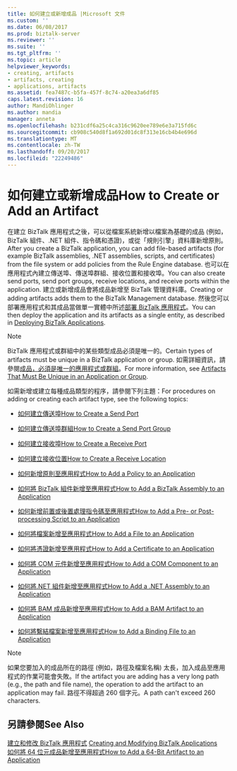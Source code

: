 ```yaml
---
title: 如何建立或新增成品 |Microsoft 文件
ms.custom: ''
ms.date: 06/08/2017
ms.prod: biztalk-server
ms.reviewer: ''
ms.suite: ''
ms.tgt_pltfrm: ''
ms.topic: article
helpviewer_keywords:
- creating, artifacts
- artifacts, creating
- applications, artifacts
ms.assetid: fea7487c-b5fa-457f-8c74-a20ea3a6df85
caps.latest.revision: 16
author: MandiOhlinger
ms.author: mandia
manager: anneta
ms.openlocfilehash: b231cdf6a25c4ca316c9620ee789e6e3a715fd6c
ms.sourcegitcommit: cb908c540d8f1a692d01dc8f313e16cb4b4e696d
ms.translationtype: MT
ms.contentlocale: zh-TW
ms.lasthandoff: 09/20/2017
ms.locfileid: "22249486"
---
```

# <a name="how-to-create-or-add-an-artifact"></a><span data-ttu-id="57aa5-102">如何建立或新增成品</span><span class="sxs-lookup"><span data-stu-id="57aa5-102">How to Create or Add an Artifact</span></span>
<span data-ttu-id="57aa5-103">在建立 BizTalk 應用程式之後，可以從檔案系統新增以檔案為基礎的成品 (例如，BizTalk 組件、.NET 組件、指令碼和憑證)，或從「規則引擎」資料庫新增原則。</span><span class="sxs-lookup"><span data-stu-id="57aa5-103">After you create a BizTalk application, you can add file-based artifacts (for example BizTalk assemblies, .NET assemblies, scripts, and certificates) from the file system or add policies from the Rule Engine database.</span></span> <span data-ttu-id="57aa5-104">也可以在應用程式內建立傳送埠、傳送埠群組、接收位置和接收埠。</span><span class="sxs-lookup"><span data-stu-id="57aa5-104">You can also create send ports, send port groups, receive locations, and receive ports within the application.</span></span> <span data-ttu-id="57aa5-105">建立或新增成品會將成品新增至 BizTalk 管理資料庫。</span><span class="sxs-lookup"><span data-stu-id="57aa5-105">Creating or adding artifacts adds them to the BizTalk Management database.</span></span> <span data-ttu-id="57aa5-106">然後您可以部署應用程式和其成品當做單一實體中所述[部署 BizTalk 應用程式](../core/deploying-biztalk-applications.md)。</span><span class="sxs-lookup"><span data-stu-id="57aa5-106">You can then deploy the application and its artifacts as a single entity, as described in [Deploying BizTalk Applications](../core/deploying-biztalk-applications.md).</span></span>  
  
> [!NOTE]
>  <span data-ttu-id="57aa5-107">BizTalk 應用程式或群組中的某些類型成品必須是唯一的。</span><span class="sxs-lookup"><span data-stu-id="57aa5-107">Certain types of artifacts must be unique in a BizTalk application or group.</span></span> <span data-ttu-id="57aa5-108">如需詳細資訊，請參閱[成品，必須是唯一的應用程式或群組](../core/artifacts-that-must-be-unique-in-an-application-or-group.md)。</span><span class="sxs-lookup"><span data-stu-id="57aa5-108">For more information, see [Artifacts That Must Be Unique in an Application or Group](../core/artifacts-that-must-be-unique-in-an-application-or-group.md).</span></span>  
  
 <span data-ttu-id="57aa5-109">如需新增或建立每種成品類型的程序，請參閱下列主題：</span><span class="sxs-lookup"><span data-stu-id="57aa5-109">For procedures on adding or creating each artifact type, see the following topics:</span></span>  
  
-   [<span data-ttu-id="57aa5-110">如何建立傳送埠</span><span class="sxs-lookup"><span data-stu-id="57aa5-110">How to Create a Send Port</span></span>](../core/how-to-create-a-send-port2.md)  
  
-   [<span data-ttu-id="57aa5-111">如何建立傳送埠群組</span><span class="sxs-lookup"><span data-stu-id="57aa5-111">How to Create a Send Port Group</span></span>](../core/how-to-create-a-send-port-group.md)  
  
-   [<span data-ttu-id="57aa5-112">如何建立接收埠</span><span class="sxs-lookup"><span data-stu-id="57aa5-112">How to Create a Receive Port</span></span>](../core/how-to-create-a-receive-port.md)  
  
-   [<span data-ttu-id="57aa5-113">如何建立接收位置</span><span class="sxs-lookup"><span data-stu-id="57aa5-113">How to Create a Receive Location</span></span>](../core/how-to-create-a-receive-location.md)  
  
-   [<span data-ttu-id="57aa5-114">如何新增原則至應用程式</span><span class="sxs-lookup"><span data-stu-id="57aa5-114">How to Add a Policy to an Application</span></span>](../core/how-to-add-a-policy-to-an-application.md)  
  
-   [<span data-ttu-id="57aa5-115">如何將 BizTalk 組件新增至應用程式</span><span class="sxs-lookup"><span data-stu-id="57aa5-115">How to Add a BizTalk Assembly to an Application</span></span>](../core/how-to-add-a-biztalk-assembly-to-an-application.md)  
  
-   [<span data-ttu-id="57aa5-116">如何新增前置或後置處理指令碼至應用程式</span><span class="sxs-lookup"><span data-stu-id="57aa5-116">How to Add a Pre- or Post-processing Script to an Application</span></span>](../core/how-to-add-a-pre-or-post-processing-script-to-an-application.md)  
  
-   [<span data-ttu-id="57aa5-117">如何將檔案新增至應用程式</span><span class="sxs-lookup"><span data-stu-id="57aa5-117">How to Add a File to an Application</span></span>](../core/how-to-add-a-file-to-an-application.md)  
  
-   [<span data-ttu-id="57aa5-118">如何將憑證新增至應用程式</span><span class="sxs-lookup"><span data-stu-id="57aa5-118">How to Add a Certificate to an Application</span></span>](../core/how-to-add-a-certificate-to-an-application.md)  
  
-   [<span data-ttu-id="57aa5-119">如何將 COM 元件新增至應用程式</span><span class="sxs-lookup"><span data-stu-id="57aa5-119">How to Add a COM Component to an Application</span></span>](../core/how-to-add-a-com-component-to-an-application.md)  
  
-   [<span data-ttu-id="57aa5-120">如何將.NET 組件新增至應用程式</span><span class="sxs-lookup"><span data-stu-id="57aa5-120">How to Add a .NET Assembly to an Application</span></span>](../core/how-to-add-a-net-assembly-to-an-application.md)  
  
-   [<span data-ttu-id="57aa5-121">如何將 BAM 成品新增至應用程式</span><span class="sxs-lookup"><span data-stu-id="57aa5-121">How to Add a BAM Artifact to an Application</span></span>](../core/how-to-add-a-bam-artifact-to-an-application.md)  
  
-   [<span data-ttu-id="57aa5-122">如何將繫結檔案新增至應用程式</span><span class="sxs-lookup"><span data-stu-id="57aa5-122">How to Add a Binding File to an Application</span></span>](../core/how-to-add-a-binding-file-to-an-application2.md)  
  
> [!NOTE]
>  <span data-ttu-id="57aa5-123">如果您要加入的成品所在的路徑 (例如，路徑及檔案名稱) 太長，加入成品至應用程式的作業可能會失敗。</span><span class="sxs-lookup"><span data-stu-id="57aa5-123">If the artifact you are adding has a very long path (e.g., the path and file name), the operation to add the artifact to an application may fail.</span></span> <span data-ttu-id="57aa5-124">路徑不得超過 260 個字元。</span><span class="sxs-lookup"><span data-stu-id="57aa5-124">A path can't exceed 260 characters.</span></span>  
  
## <a name="see-also"></a><span data-ttu-id="57aa5-125">另請參閱</span><span class="sxs-lookup"><span data-stu-id="57aa5-125">See Also</span></span>  
 <span data-ttu-id="57aa5-126">[建立和修改 BizTalk 應用程式](../core/creating-and-modifying-biztalk-applications.md) </span><span class="sxs-lookup"><span data-stu-id="57aa5-126">[Creating and Modifying BizTalk Applications](../core/creating-and-modifying-biztalk-applications.md) </span></span>  
 [<span data-ttu-id="57aa5-127">如何將 64 位元成品新增至應用程式</span><span class="sxs-lookup"><span data-stu-id="57aa5-127">How to Add a 64-Bit Artifact to an Application</span></span>](../core/how-to-add-a-64-bit-artifact-to-an-application.md)